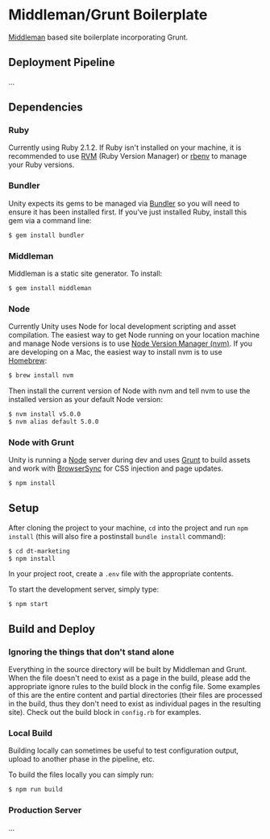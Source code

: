 # Middleman/Grunt Boilerplate

[Middleman](https://middlemanapp.com/) based site boilerplate incorporating Grunt.

## Deployment Pipeline

...

## Dependencies

### Ruby

Currently using Ruby 2.1.2. If Ruby isn't installed on your machine, it is recommended to use [RVM](http://rvm.io/rvm/install) (Ruby Version Manager) or [rbenv](https://github.com/rbenv/rbenv) to manage your Ruby versions.

### Bundler

Unity expects its gems to be managed via [Bundler](http://bundler.io/) so you will need to ensure it has been installed first. If you've just installed Ruby, install this gem via a command line:

```bash
$ gem install bundler
```

### Middleman

Middleman is a static site generator. To install:

```bash
$ gem install middleman
```

### Node

Currently Unity uses Node for local development scripting and asset compilation. The easiest way to get Node running on your location machine and manage Node versions is to use [Node Version Manager (nvm)](https://github.com/creationix/nvm). If you are developing on a Mac, the easiest way to install nvm is to use [Homebrew](http://brew.sh/):

```bash
$ brew install nvm
```

Then install the current version of Node with nvm and tell nvm to use the installed version as your default Node version:

```bash
$ nvm install v5.0.0
$ nvm alias default 5.0.0
```

### Node with Grunt

Unity is running a [Node](https://nodejs.org/) server during dev and uses [Grunt](http://gruntjs.com/) to build assets and work with [BrowserSync](http://browsersync.io/) for CSS injection and page updates.

```bash
$ npm install
```

## Setup

After cloning the project to your machine, `cd` into the project and run `npm install` (this will also fire a postinstall `bundle install` command):

```bash
$ cd dt-marketing
$ npm install
```

In your project root, create a `.env` file with the appropriate contents.

To start the development server, simply type:

```
$ npm start
```

## Build and Deploy

### Ignoring the things that don't stand alone

Everything in the source directory will be built by Middleman and Grunt. When the file doesn't need to exist as a page in the build, please add the appropriate ignore rules to the build block in the config file. Some examples of this are the entire content and partial directories (their files are processed in the build, thus they don't need to exist as individual pages in the resulting site). Check out the build block in `config.rb` for examples.

### Local Build

Building locally can sometimes be useful to test configuration output, upload to another phase in the pipeline, etc.

To build the files locally you can simply run:

```bash
$ npm run build
```

### Production Server

...
